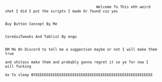                                               Welcome To This ehh weird shet I did I put the scripts I made Or found cuz yes
																							
																							Buy Button Concept By Me
																							
																							CoreGuiTweaks And Tablist By engo
																							
																							DM Me On Discord to tell me a suggestion maybe or not I will make them true
																							and shitass make them and probably gonna regret it so ye for now I will fucking
																							Go To sleep BYEEEEEEEEEEEEEEEEEEEEEEEEEEEEEEEEEEEEEEEEEEEEEEEEEEEEEE
																					    
